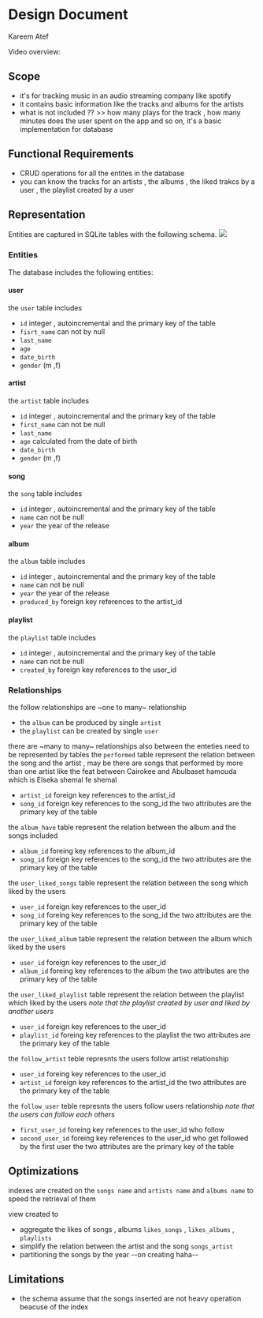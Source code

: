 # Design Document

Kareem Atef

Video overview: <URL HERE>

## Scope



* it's for tracking music in an audio streaming company like spotify
* it contains basic information like the tracks and albums for the artists
* what is not included ?? >> how many plays for the track , how many minutes does the user spent on the app and so on, it's a basic implementation for database

## Functional Requirements

* CRUD operations for all the entites in the database
* you can know the tracks for an artists , the albums , the liked trakcs
    by a user , the playlist created by a user

## Representation
Entities are captured in SQLite tables with the following schema.
[![](https://mermaid.ink/img/pako:eNptUTFuwzAM_IrAOfmA5q6dugVaGJuOhUimQUktAst_ryIrbYJYE3V3PB7IBTruCTSQfFi8CHozqfJQog1Rrfl4zIsKPF2UVjPJwPKqyFwV6M7J3yXCfeqoSSq48rPHiN-NTYGkkrw8zLQa2Dn-eRe0bmeve91t-D5b6x3nnCs9O7y5bXgnhLE5_MGvAUYM7xOeLLYIcABP4tH2ZbPLvcFAHMmTAV3Ks8PuasBMaxFiivx1mzrQURIdIM19CdGOAXpAFwo643Ri_v9TbyPL53a7esL1F0PsmYI?type=png)](https://mermaid.live/edit#pako:eNptUTFuwzAM_IrAOfmA5q6dugVaGJuOhUimQUktAst_ryIrbYJYE3V3PB7IBTruCTSQfFi8CHozqfJQog1Rrfl4zIsKPF2UVjPJwPKqyFwV6M7J3yXCfeqoSSq48rPHiN-NTYGkkrw8zLQa2Dn-eRe0bmeve91t-D5b6x3nnCs9O7y5bXgnhLE5_MGvAUYM7xOeLLYIcABP4tH2ZbPLvcFAHMmTAV3Ks8PuasBMaxFiivx1mzrQURIdIM19CdGOAXpAFwo643Ri_v9TbyPL53a7esL1F0PsmYI)

### Entities
The database includes the following entities:

#### user

the `user` table includes
* `id` integer , autoincremental and the primary key of the table
* `fisrt_name` can not by null
* `last_name`
* `age`
* `date_birth`
* `gender` (m ,f)

#### artist

the `artist` table includes
* `id` integer , autoincremental and the primary key of the table
* `first_name` can not be null
* `last_name`
* `age` calculated from the date of birth
* `date_birth`
* `gender` (m ,f)

#### song

the `song` table includes
* `id` integer , autoincremental and the primary key of the table
* `name` can not be null
* `year` the year of the release

#### album
the `album` table includes
* `id` integer , autoincremental and the primary key of the table
* `name` can not be null
* `year` the year of the release
* `produced_by` foreign key references to the artist_id

#### playlist
the `playlist` table includes
* `id` integer , autoincremental and the primary key of the table
* `name` can not be null
* `created_by` foreign key references to the user_id


### Relationships
the follow relationships are ~one to many~ relationship
* the `album` can be produced by single `artist`
* the `playlist` can be created by single `user`

there are ~many to many~ relationships also between the enteties need to be represented by tables
the `performed` table represent the relation between the song and the artist , may be there are songs that performed by more than one artist like the feat between Cairokee and Abulbaset hamouda which is Elseka shemal fe shemal
* `artist_id` foreign key references to the artist_id
* `song_id` foreign key references to the song_id
 the two attributes are the primary key of the table

the `album_have` table represent the relation between the album and the songs included
* `album_id` foreing key references to the album_id
* `song_id` foreign key references to the song_id
the two attributes are the primary key of the table

the `user_liked_songs` table represent the relation between the song which liked by the users
* `user_id` foreign key references to the user_id
* `song_id` foreing key references to the song_id
the two attributes are the primary key of the table

the `user_liked_album` table represent the relation between the album which liked by the users
* `user_id` foreign key references to the user_id
* `album_id` foreing key references to the album
the two attributes are the primary key of the table

the `user_liked_playlist` table represent the relation between the playlist which liked by the users *note that the playlist created by user and liked by another users*
* `user_id` foreign key references to the user_id
* `playlist_id` foreing key references to the playlist
the two attributes are the primary key of the table

the `follow_artist` teble represnts the users follow artist relationship
* `user_id` foreing key references to the user_id
* `artist_id` foreign key references to the artist_id
the two attributes are the primary key of the table

the `follow_user` teble represnts the users follow users relationship
*note that the users can follow each others*
* `first_user_id` foreing key references to the user_id who follow
* `second_user_id` foreing key references to the user_id who get followed by the first user
the two attributes are the primary key of the table



## Optimizations

indexes are created on the `songs name` and `artists name` and `albums name` to speed the retrieval of them

view created to
* aggregate the likes of songs , albums `likes_songs` , `likes_albums` , `playlists`
* simplify the relation between the artist and the song `songs_artist`
* partitioning the songs by the year
 --on creating haha--


## Limitations

* the schema assume that the songs inserted are not heavy operation beacuse of the index
